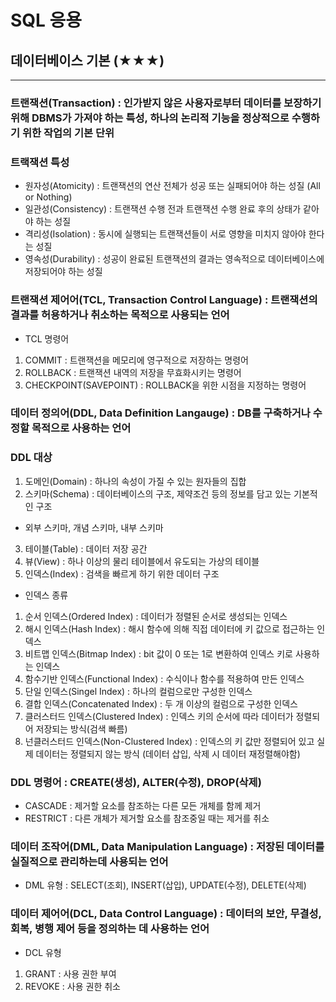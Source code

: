 # SQL 응용
## 데이터베이스 기본 (★★★)
***
### 트랜잭션(Transaction) : 인가받지 않은 사용자로부터 데이터를 보장하기 위해 DBMS가 가져야 하는 특성, 하나의 논리적 기능을 정상적으로 수행하기 위한 작업의 기본 단위
### 트랙잭션 특성
- 원자성(Atomicity) : 트랜잭션의 연산 전체가 성공 또는 실패되어야 하는 성질 (All or Nothing)
- 일관성(Consistency) : 트랜잭션 수행 전과 트랜잭션 수행 완료 후의 상태가 같아야 하는 성질
- 격리성(Isolation) : 동시에 실행되는 트랜잭션들이 서로 영향을 미치지 않아야 한다는 성질
- 영속성(Durability) : 성공이 완료된 트랜잭션의 결과는 영속적으로 데이터베이스에 저장되어야 하는 성질
### 트랜잭션 제어어(TCL, Transaction Control Language) : 트랜잭션의 결과를 허용하거나 취소하는 목적으로 사용되는 언어
- TCL 명령어
1. COMMIT : 트랜잭션을 메모리에 영구적으로 저장하는 명령어
2. ROLLBACK : 트랜잭션 내역의 저장을 무효화시키는 명령어
3. CHECKPOINT(SAVEPOINT) : ROLLBACK을 위한 시점을 지정하는 명령어
### 데이터 정의어(DDL, Data Definition Langauge) : DB를 구축하거나 수정할 목적으로 사용하는 언어
### DDL 대상
1. 도메인(Domain) : 하나의 속성이 가질 수 있는 원자들의 집합
2. 스키마(Schema) : 데이터베이스의 구조, 제약조건 등의 정보를 담고 있는 기본적인 구조
- 외부 스키마, 개념 스키마, 내부 스키마
3. 테이블(Table) : 데이터 저장 공간
4. 뷰(View) : 하나 이상의 물리 테이블에서 유도되는 가상의 테이블
5. 인덱스(Index) : 검색을 빠르게 하기 위한 데이터 구조
- 인덱스 종류
1. 순서 인덱스(Ordered Index) : 데이터가 정렬된 순서로 생성되는 인덱스
2. 해시 인덱스(Hash Index) : 해시 함수에 의해 직접 데이터에 키 값으로 접근하는 인덱스
3. 비트맵 인덱스(Bitmap Index) : bit 값이 0 또는 1로 변환하여 인덱스 키로 사용하는 인덱스
4. 함수기반 인덱스(Functional Index) : 수식이나 함수를 적용하여 만든 인덱스
5. 단일 인덱스(Singel Index) : 하나의 컬럼으로만 구성한 인덱스
6. 결합 인덱스(Concatenated Index) : 두 개 이상의 컬럼으로 구성한 인덱스
7. 클러스터드 인덱스(Clustered Index) : 인덱스 키의 순서에 따라 데이터가 정렬되어 저장되는 방식(검색 빠름)
8. 넌클러스터드 인덱스(Non-Clustered Index) : 인덱스의 키 값만 정렬되어 있고 실제 데이터는 정렬되지 않는 방식 (데이터 삽입, 삭제 시 데이터 재정렬해야함)
### DDL 명령어 : CREATE(생성), ALTER(수정), DROP(삭제)
- CASCADE : 제거할 요소를 참조하는 다른 모든 개체를 함께 제거
- RESTRICT : 다른 개체가 제거할 요소를 참조중일 때는 제거를 취소
### 데이터 조작어(DML, Data Manipulation Language) : 저장된 데이터를 실질적으로 관리하는데 사용되는 언어
- DML 유형 : SELECT(조회), INSERT(삽입), UPDATE(수정), DELETE(삭제)
### 데이터 제어어(DCL, Data Control Language) : 데이터의 보안, 무결성, 회복, 병행 제어 등을 정의하는 데 사용하는 언어
- DCL 유형
1. GRANT : 사용 권한 부여
2. REVOKE : 사용 권한 취소
